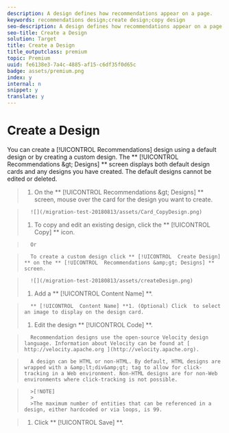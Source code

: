 ```yaml
---
description: A design defines how recommendations appear on a page.
keywords: recommendations design;create design;copy design
seo-description: A design defines how recommendations appear on a page.
seo-title: Create a Design
solution: Target
title: Create a Design
title_outputclass: premium
topic: Premium
uuid: fe6138e3-7a4c-4885-af15-c6df35f0d65c
badge: assets/premium.png
index: y
internal: n
snippet: y
translate: y
---
```


# Create a Design

You can create a [!UICONTROL  Recommendations] design using a default design or by creating a custom design. The ** [!UICONTROL  Recommendations &amp;gt; Designs] ** screen displays both default design cards and any designs you have created. The default designs cannot be edited or deleted. 

>1. On the ** [!UICONTROL  Recommendations &amp;gt; Designs] ** screen, mouse over the card for the design you want to create.

>       ![](/migration-test-20180813/assets/Card_CopyDesign.png) 
>1. To copy and edit an existing design, click the ** [!UICONTROL  Copy] ** icon.

>       Or 

>       To create a custom design click ** [!UICONTROL  Create Design] ** on the ** [!UICONTROL  Recommendations &amp;gt; Designs] ** screen. 

>       ![](/migration-test-20180813/assets/createDesign.png) 
>1. Add a ** [!UICONTROL  Content Name] **.

>       ** [!UICONTROL  Content Name] **1. (Optional) Click  to select an image to display on the design card.
>1. Edit the design ** [!UICONTROL  Code] **.

>       Recommendation designs use the open-source Velocity design language. Information about Velocity can be found at [ http://velocity.apache.org ](http://velocity.apache.org). 

>       A design can be HTML or non-HTML. By default, HTML designs are wrapped with a &amp;lt;div&amp;gt; tag to allow for click-tracking in a Web environment. Non-HTML designs are for non-Web environments where click-tracking is not possible. 


>       >[!NOTE]
>       >
>       >The maximum number of entities that can be referenced in a design, either hardcoded or via loops, is 99.

>1. Click ** [!UICONTROL  Save] **.
